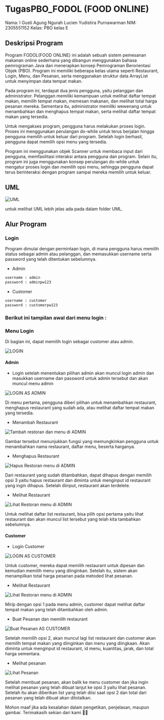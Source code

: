 # TugasPBO_FODOL (FOOD ONLINE)

Nama: I Gusti Agung Ngurah Lucien Yudistira Purnawarman
NIM: 2305551152 
Kelas: PBO kelas E

## Deskripsi Program


Program FODOL(FOOD ONLINE) ini adalah sebuah sistem pemesanan makanan online sederhana yang dibangun menggunakan bahasa pemrograman Java dan menerapkan konsep Pemrograman Berorientasi Objek (PBO). Program ini memiliki beberapa kelas utama seperti Restaurant, Login, Menu, dan Pesanan, serta menggunakan struktur data ArrayList untuk menyimpan data tempat makan.

Pada program ini, terdapat dua jenis pengguna, yaitu pelanggan dan administrator. Pelanggan memiliki kemampuan untuk melihat daftar tempat makan, memilih tempat makan, memesan makanan, dan melihat total harga pesanan mereka. Sementara itu, administrator memiliki wewenang untuk menambahkan dan menghapus tempat makan, serta melihat daftar tempat makan yang tersedia.

Untuk mengakses program, pengguna harus melakukan proses login. Proses ini menggunakan perulangan do-while untuk terus berjalan hingga pengguna memilih untuk keluar dari program. Setelah login berhasil, pengguna dapat memilih opsi menu yang tersedia.

Program ini menggunakan objek Scanner untuk membaca input dari pengguna, memfasilitasi interaksi antara pengguna dan program. Selain itu, program ini juga menggunakan konsep perulangan do-while untuk mengatur proses login dan memilih opsi menu, sehingga pengguna dapat terus berinteraksi dengan program sampai mereka memilih untuk keluar.

## UML

![UML](https://github.com/Lucienthewizz/Tugas-PBO/assets/65484618/299afa8e-171e-4903-b2ea-273b49f00dd5)

untuk melihat UML lebih jelas ada pada dalam folder UML.

## Alur Program

### Login 

Program dimulai dengan permintaan login, di mana pengguna harus memilih status sebagai admin atau pelanggan, dan memasukkan username serta password yang telah ditentukan sebelumnya.

- Admin

```sh
username : admin
password : adminpw123
```

- Customer

```sh
username : customer
password : customerpw123
```

### Berikut ini tampilan awal dari menu login :

### Menu Login
Di bagian ini, dapat memilih login sebagai customer atau admin.

![LOGIN](https://github.com/Lucienthewizz/Tugas-PBO/assets/65484618/78cdcf32-828f-4dcd-bfd3-93c253d9ce57)

#### Admin
- Login 
setelah menentukan pilihan admin akan muncul login admin dan masukkan username dan password untuk admin tersebut dan akan muncul menu admin

![LOGIN AS ADMIN](https://github.com/Lucienthewizz/Tugas-PBO/assets/65484618/f6df21e9-a1e5-4cf8-b803-f76cf5c6cdc9)

Di menu pertama, pengguna diberi pilihan untuk menambahkan restaurant, menghapus restaurant yang sudah ada, atau melihat daftar tempat makan yang tersedia.

- Menambah Restaurant

![Tambah restoran dan menu di ADMIN](https://github.com/Lucienthewizz/Tugas-PBO/assets/65484618/9f6c66a3-c3d0-4032-b833-9485b2592b79)

Gambar tersebut menunjukkan fungsi yang memungkinkan pengguna untuk menambahkan nama restaurant, daftar menu, beserta harganya.

- Menghapus Restaurant

![Hapus Restoran menu di ADMIN](https://github.com/Lucienthewizz/Tugas-PBO/assets/65484618/cd497530-5d6d-4828-9e3a-33788d3358b5)

Dari restaurant yang sudah ditambahkan, dapat dihapus dengan memilih opsi 3 yaitu hapus restaurant dan diminta untuk menginput id restaurant yang ingin dihapus. Setelah diinput, restaurant akan terdelete.

- Melihat Restaurant

![Lihat Restoran menu di ADMIN](https://github.com/Lucienthewizz/Tugas-PBO/assets/65484618/940d9f82-8ca4-45bd-9414-e3e9601d3183)

Untuk melihat daftar list restaurant, bisa pilih opsi pertama yaitu lihat restaurant dan akan muncul list tersebut yang telah kita tambahkan sebelumnya.

#### Customer

- Login Customer

![LOGIN AS CUSTOMER](https://github.com/Lucienthewizz/Tugas-PBO/assets/65484618/8bc75181-a0da-43b2-a976-03947aea2d8d)


Untuk customer, mereka dapat memilih restaurant untuk dipesan dan kemudian memilih menu yang diinginkan. Setelah itu, sistem akan menampilkan total harga pesanan pada metoded lihat pesanan.

- Melihat Restaurant

![Lihat Restoran menu di ADMIN](https://github.com/Lucienthewizz/Tugas-PBO/assets/65484618/940d9f82-8ca4-45bd-9414-e3e9601d3183)

Mirip dengan opsi 1 pada menu admin, customer dapat melihat daftar tempat makan yang telah ditambahkan oleh admin.

- Buat Pesanan dan memilih restaurant

![Buat Pesanan AS CUSTOMER](https://github.com/Lucienthewizz/Tugas-PBO/assets/65484618/658ad428-1ace-4921-95c4-92bad23aceee)

Setelah memilih opsi 2, akan muncul lagi list restaurant dan customer akan memilih tempat makan yang diinginkan dan menu yang diingkaan. Akan diminta untuk menginput id restaurant, id menu, kuantitas, jarak, dan total harga sementara.

- Melihat pesanan

![Lihat Pesanan](https://github.com/Lucienthewizz/Tugas-PBO/assets/65484618/9322dd75-feca-409e-b042-05a518fb4568)

Setelah membuat pesanan, akan balik ke menu customer dan jika ingin melihat pesanan yang telah dibuat lanjut ke opsi 3 yaitu lihat pesanan. Setelah itu akan diberikan list yang telah diisi saat opsi 2 dan total dari pesanan yang telah dibuat akan ditotalkan.

Mohon maaf jika ada kesalahan dalam pengetikan, penjelasan, maupun gambar. Terimakasih sekian dari kami 🙏🏻
